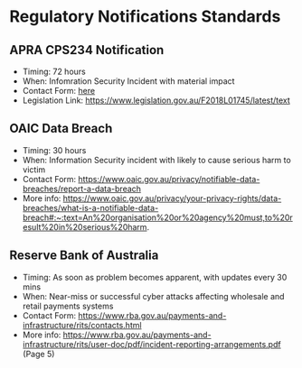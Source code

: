 # Regulatory Notifications Standards

## APRA CPS234 Notification

- Timing: 72 hours
- When: Infomration Security Incident with material impact
- Contact Form: [here](https://www.apra.gov.au/information-security)
- Legislation Link: https://www.legislation.gov.au/F2018L01745/latest/text

## OAIC Data Breach

- Timing: 30 hours
- When: Information Security incident with likely to cause serious harm to victim
- Contact Form: https://www.oaic.gov.au/privacy/notifiable-data-breaches/report-a-data-breach
- More info: https://www.oaic.gov.au/privacy/your-privacy-rights/data-breaches/what-is-a-notifiable-data-breach#:~:text=An%20organisation%20or%20agency%20must,to%20result%20in%20serious%20harm.

## Reserve Bank of Australia

- Timing: As soon as problem becomes apparent, with updates every 30 mins
- When: Near-miss or successful cyber attacks affecting wholesale and retail payments systems
- Contact Form: https://www.rba.gov.au/payments-and-infrastructure/rits/contacts.html
- More info: https://www.rba.gov.au/payments-and-infrastructure/rits/user-doc/pdf/incident-reporting-arrangements.pdf (Page 5)
